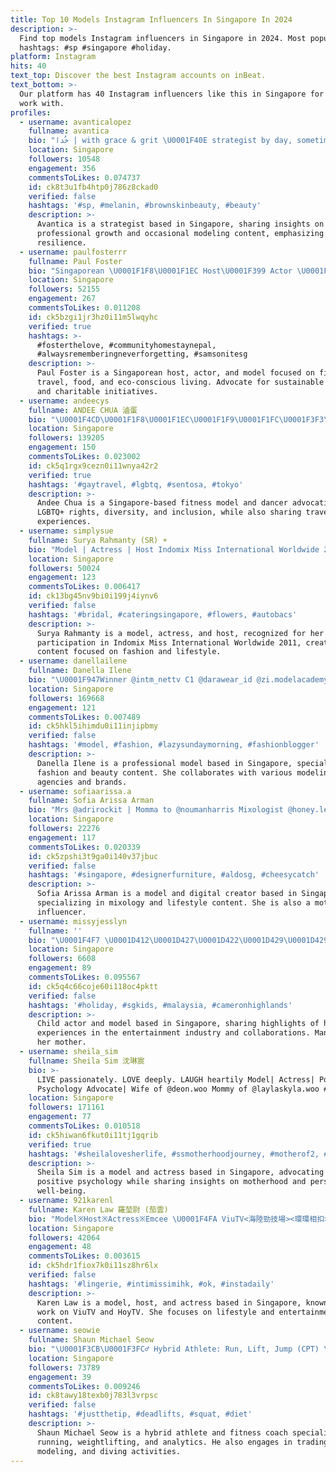 ```yaml
---
title: Top 10 Models Instagram Influencers In Singapore In 2024
description: >-
  Find top models Instagram influencers in Singapore in 2024. Most popular
  hashtags: #sp #singapore #holiday.
platform: Instagram
hits: 40
text_top: Discover the best Instagram accounts on inBeat.
text_bottom: >-
  Our platform has 40 Instagram influencers like this in Singapore for you to
  work with.
profiles:
  - username: avanticalopez
    fullname: avantica
    bio: "‎خُدا | with grace & grit \U0001F40E strategist by day, sometimes a model \U0001F4CDsingapore"
    location: Singapore
    followers: 10548
    engagement: 356
    commentsToLikes: 0.074737
    id: ck8t3u1fb4htp0j786z8ckad0
    verified: false
    hashtags: '#sp, #melanin, #brownskinbeauty, #beauty'
    description: >-
      Avantica is a strategist based in Singapore, sharing insights on
      professional growth and occasional modeling content, emphasizing grace and
      resilience.
  - username: paulfosterrr
    fullname: Paul Foster
    bio: "Singaporean \U0001F1F8\U0001F1EC Host\U0001F399️ Actor \U0001F3AC Model \U0001F4F7 Fitness \U0001F4AA\U0001F3FB Food \U0001F374 Travel \U0001F6E9️ Charity \U0001F49E Eco Conscious Citizen \U0001F30F @crustsingapore Singapore Sustainable Beer \U0001F37A"
    location: Singapore
    followers: 52155
    engagement: 267
    commentsToLikes: 0.011208
    id: ck5bzgi1jr3hz0i11m5lwqyhc
    verified: true
    hashtags: >-
      #fosterthelove, #communityhomestaynepal,
      #alwaysrememberingneverforgetting, #samsonitesg
    description: >-
      Paul Foster is a Singaporean host, actor, and model focused on fitness,
      travel, food, and eco-conscious living. Advocate for sustainable practices
      and charitable initiatives.
  - username: andeecys
    fullname: ANDEE CHUA 滷蛋
    bio: "\U0001F4CD\U0001F1F8\U0001F1EC\U0001F1F9\U0001F1FC\U0001F3F3️‍\U0001F308⁣⁣ Fitness | Model | Dancer | Community⁣ LGBTQ+ | Diversity & Inclusion | Travel ⁣⁣ ✨PM/email me for any engagement work"
    location: Singapore
    followers: 139205
    engagement: 150
    commentsToLikes: 0.023002
    id: ck5q1rgx9cezn0i11wnya42r2
    verified: true
    hashtags: '#gaytravel, #lgbtq, #sentosa, #tokyo'
    description: >-
      Andee Chua is a Singapore-based fitness model and dancer advocating for
      LGBTQ+ rights, diversity, and inclusion, while also sharing travel
      experiences.
  - username: simplysue
    fullname: Surya Rahmanty (SR) ☀️
    bio: "Model | Actress | Host Indomix Miss International Worldwide 2011, SupermodelAwardStatus \U0001F1F8\U0001F1EC\U0001F1EE\U0001F1E9\U0001F1F5\U0001F1ED\U0001F1EC\U0001F1E7\U0001F1ED\U0001F1F0\U0001F1FA\U0001F1F8\U0001F1E6\U0001F1FA \U0001F4E7Enquiries/Collab:suezsg@gmail.com #simplysue"
    location: Singapore
    followers: 50024
    engagement: 123
    commentsToLikes: 0.006417
    id: ck13bg45nv9bi0i199j4iynv6
    verified: false
    hashtags: '#bridal, #cateringsingapore, #flowers, #autobacs'
    description: >-
      Surya Rahmanty is a model, actress, and host, recognized for her
      participation in Indomix Miss International Worldwide 2011, creating
      content focused on fashion and lifestyle.
  - username: danellailene
    fullname: Danella Ilene
    bio: "\U0001F947Winner @intm_nettv C1 @darawear_id @zi.modelacademy @makeupby.ilene \U0001F4E9 +62 8997837935 \U0001F1EE\U0001F1E9 @castawaymodelmanagement @jimmodels \U0001F1F8\U0001F1EC @now_model_management"
    location: Singapore
    followers: 169668
    engagement: 121
    commentsToLikes: 0.007489
    id: ck5hkl5ihimdu0i11injipbmy
    verified: false
    hashtags: '#model, #fashion, #lazysundaymorning, #fashionblogger'
    description: >-
      Danella Ilene is a professional model based in Singapore, specializing in
      fashion and beauty content. She collaborates with various modeling
      agencies and brands.
  - username: sofiaarissa.a
    fullname: Sofia Arissa Arman
    bio: "Mrs @adrirockit | Momma to @noumanharris Mixologist @honey.lemn Model/Digital Creator \U0001F48C Enquiries/Collabs: sofiaarissa@outlook.com"
    location: Singapore
    followers: 22276
    engagement: 117
    commentsToLikes: 0.020339
    id: ck5zpshi3t9ga0i140v37jbuc
    verified: false
    hashtags: '#singapore, #designerfurniture, #aldosg, #cheesycatch'
    description: >-
      Sofia Arissa Arman is a model and digital creator based in Singapore,
      specializing in mixology and lifestyle content. She is also a mother and
      influencer.
  - username: missyjesslyn
    fullname: ''
    bio: "\U0001F4F7 \U0001D412\U0001D427\U0001D422\U0001D429\U0001D429\U0001D41E\U0001D42D\U0001D42C \U0001D428\U0001D41F \U0001D409\U0001D41E\U0001D42C\U0001D42C\U0001D425\U0001D432\U0001D427 \U0001D41A\U0001D427\U0001D41D \U0001D409\U0001D41A\U0001D42C\U0001D426\U0001D422\U0001D427\U0001D41E Child actor & model Managed by Mummy \U0001F469\U0001F3FB \U0001F4CDSingapore \U0001D617\U0001D622\U0001D634\U0001D635 \U0001D626\U0001D637\U0001D626\U0001D62F\U0001D635\U0001D634 / collabs , \U0001D631\U0001D62D\U0001D634 \U0001D633\U0001D626\U0001D627\U0001D626\U0001D633 \U0001D635\U0001D630 \U0001D610\U0001D60E \U0001D629\U0001D62A\U0001D628\U0001D629\U0001D62D\U0001D62A\U0001D628\U0001D629\U0001D635\U0001D634 \U0001F447\U0001F3FB"
    location: Singapore
    followers: 6608
    engagement: 89
    commentsToLikes: 0.095567
    id: ck5q4c66coje60i118oc4pktt
    verified: false
    hashtags: '#holiday, #sgkids, #malaysia, #cameronhighlands'
    description: >-
      Child actor and model based in Singapore, sharing highlights of her
      experiences in the entertainment industry and collaborations. Managed by
      her mother.
  - username: sheila_sim
    fullname: Sheila Sim 沈琳宸
    bio: >-
      LIVE passionately. LOVE deeply. LAUGH heartily Model| Actress| Positive
      Psychology Advocate| Wife of @deon.woo Mommy of @laylaskyla.woo #SheilaSim
    location: Singapore
    followers: 171161
    engagement: 77
    commentsToLikes: 0.010518
    id: ck5hiwan6fkut0i11tj1gqrib
    verified: true
    hashtags: '#sheilalovesherlife, #ssmotherhoodjourney, #motherof2, #3years2months'
    description: >-
      Sheila Sim is a model and actress based in Singapore, advocating for
      positive psychology while sharing insights on motherhood and personal
      well-being.
  - username: 921karenl
    fullname: Karen Law 羅堃尉 (茄雲)
    bio: "Model※Host※Actress※Emcee \U0001F4FA ViuTV<海陸勁技場><環環相扣> HoyTV<美少女日本民宿> HK : DM please\U0001F4CD SG : @basicmodels @heavenue_hk \U0001F339\U0001F370 ☕ #茄雲愛夢遊"
    location: Singapore
    followers: 42064
    engagement: 48
    commentsToLikes: 0.003615
    id: ck5hdr1fiox7k0i11sz8hr6lx
    verified: false
    hashtags: '#lingerie, #intimissimihk, #ok, #instadaily'
    description: >-
      Karen Law is a model, host, and actress based in Singapore, known for her
      work on ViuTV and HoyTV. She focuses on lifestyle and entertainment
      content.
  - username: seowie
    fullname: Shaun Michael Seow
    bio: "\U0001F3CB\U0001F3FC‍♂️ Hybrid Athlete: Run, Lift, Jump (CPT) \U0001F4C8 Trader/Analyst \U0001F4F8 Model/Host ⚓️ Diver \U0001F4DA BSc Analytics @sgsmu ⬇️ Bookings/Coaching"
    location: Singapore
    followers: 73789
    engagement: 39
    commentsToLikes: 0.009246
    id: ck8tawy18texb0j783l3vrpsc
    verified: false
    hashtags: '#justthetip, #deadlifts, #squat, #diet'
    description: >-
      Shaun Michael Seow is a hybrid athlete and fitness coach specializing in
      running, weightlifting, and analytics. He also engages in trading,
      modeling, and diving activities.
---
```


